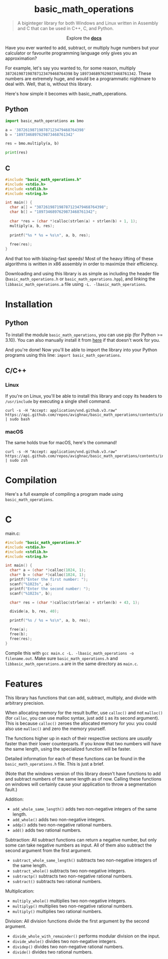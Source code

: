<h1 align='center'>basic_math_operations</h1>

> A biginteger library for both Windows and Linux written in Assembly and C that can be used in C++, C, and Python.

<p align='center'>
Explore the <a href='https://github.com/avighnac/basic_math_operations/wiki'><strong>docs</strong></a>
</p>

Have you ever wanted to add, subtract, or multiply huge numbers but your calculator or favourite programming language only gives you an approximation?

For example, let's say you wanted to, for some reason, multiply `387261987198787123479468764398` by `1897346897629873468761342`. These numbers are extremely huge, and would be a programmatic nightmare to deal with. Well, that is, without this library.

Here's how simple it becomes with basic_math_operations.

## Python
```py
import basic_math_operations as bmo

a = '387261987198787123479468764398'
b = '1897346897629873468761342'

res = bmo.multiply(a, b)

print(res)
```

## C
```c
#include "basic_math_operations.h"
#include <stdio.h>
#include <stdlib.h>
#include <string.h>

int main() {
  char a[] = "387261987198787123479468764398";
  char b[] = "1897346897629873468761342";
  
  char *res = (char *)calloc(strlen(a) + strlen(b) + 1, 1);
  multiply(a, b, res);
  
  printf("%s * %s = %s\n", a, b, res);
  
  free(res);
}
```

And that too with blazing-fast speeds! Most of the heavy lifting of these algorithms is written in x86 assembly in order to maximize their efficiency.

Downloading and using this library is as simple as including the header file (`basic_math_operations.h` or `basic_math_operations.hpp`), and linking the `libbasic_math_operations.a` file using `-L. -lbasic_math_operations`.

# Installation
## Python
To install the module `basic_math_operations`, you can use pip (for Python >= 3.10). You can also manually install it from [here](https://pypi.org/project/basic-math-operations/) if that doesn't work for you.

And you're done! Now you'll be able to import the library into your Python programs using this line: `import basic_math_operations`.

## C/C++
### Linux
If you're on Linux, you'll be able to install this library and copy its headers to `/usr/include` by executing a single shell command.
```shell
curl -s -H "Accept: application/vnd.github.v3.raw" https://api.github.com/repos/avighnac/basic_math_operations/contents/install_linux.sh | sudo bash
```

### macOS
The same holds true for macOS, here's the command!
```shell
curl -s -H "Accept: application/vnd.github.v3.raw" https://api.github.com/repos/avighnac/basic_math_operations/contents/install_macos.sh | sudo zsh
```

# Compilation
Here's a full example of compiling a program made using `basic_math_operations`.
# C
main.c:
```c
#include "basic_math_operations.h"
#include <stdio.h>
#include <stdlib.h>
#include <string.h>

int main() {
  char* a = (char *)calloc(1024, 1);
  char* b = (char *)calloc(1024, 1);
  printf("Enter the first number: ");
  scanf("%1023s", a);
  printf("Enter the second number: ");
  scanf("%1023s", b);

  char* res = (char *)calloc(strlen(a) + strlen(b) + 43, 1);

  divide(a, b, res, 40);

  printf("%s / %s = %s\n", a, b, res);

  free(a);
  free(b);
  free(res);
}
```

Compile this with `gcc main.c -L. -lbasic_math_operations -o filename.out`. Make sure `basic_math_operations.h` and `libbasic_math_operations.a` are in the same directory as `main.c`.

# Features
This library has functions that can add, subtract, multiply, and divide with arbitrary precision.

When allocating memory for the result buffer, use `calloc()` and not `malloc()` (for `calloc`, you can use malloc syntax, just add `1` as its second argument). This is because `calloc()` zeroes the allocated memory for you: you could also use `malloc()` and zero the memory yourself.

The functions higher up in each of their respective sections are *usually* faster than their lower counterparts. If you know that two numbers will have the same length, using the specialized function will be faster.

Detailed information for each of these functions can be found in the `basic_math_operations.h` file. This is just a brief.

(Note that the windows version of this library doesn't have functions to add and subtract numbers of the same length as of now. Calling these functions on windows will certainly cause your application to throw a segmentation fault.)

Addition:
- `add_whole_same_length()` adds two non-negative integers of the same length.
- `add_whole()` adds two non-negative integers.
- `addp()` adds two non-negative rational numbers.
- `add()` adds two rational numbers.

Subtraction:
All subtract functions can return a negative number, but only some can take negative numbers as input. All of them also subtract the second argument from the first argument.
- `subtract_whole_same_length()` subtracts two non-negative integers of the same length.
- `subtract_whole()` subtracts two non-negative integers.
- `subtractp()` subtracts two non-negative rational numbers.
- `subtract()` subtracts two rational numbers.

Multiplication:
- `multiply_whole()` multiplies two non-negative integers.
- `multiplyp()` multiplies two non-negative rational numbers.
- `multiply()` multiplies two rational numbers.

Division:
All division functions divide the first argument by the second argument.
- `divide_whole_with_remainder()` performs modular division on the input.
- `divide_whole()` divides two non-negative integers.
- `dividep()` divides two non-negative rational numbers.
- `divide()` divides two rational numbers.
